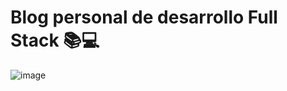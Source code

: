 # Blog personal de desarrollo Full Stack 📚💻

![image](https://user-images.githubusercontent.com/77818407/178223756-e3b7926c-49d5-4a26-88ac-fc04800bfebc.png)
